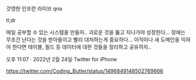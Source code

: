 갓영한 인프런 라이브 qna 

tl;dr 

매일 공부할 수 있는 시스템을 만들자.. 괴로운 것을 뚫고 지나가야 성장한다… 장애는 무조건 난다는 것을 받아들이고 빨리 대처하는게 중요하다… 이직이나 새 도메인을 익혀야 한다면 테이블, 필드 등 데이터에 대한 것들을 정리하고 공유하자..

오후 11:07 · 2022년 2월 24일·Twitter for iPhone

https://twitter.com/Coding_Butler/status/1496849148502769666
